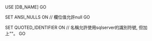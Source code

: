 USE [DB_NAME]
GO

SET ANSI_NULLS ON // 欄位值允許null 
GO

SET QUOTED_IDENTIFIER ON // 名稱允許使用sqlserver的識別符號, 但加上""。
GO
